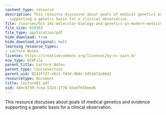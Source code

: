 ```yaml
---
content_type: resource
description: This resource discusses about goals of medical genetics and evidence
  supporting a genetic basis for a clinical observation.
file: /courses/hst-161-molecular-biology-and-genetics-in-modern-medicine-fall-2007/48ec9739fcea532d1f78b5a97650eed6_lecture01.pdf
file_size: 819363
file_type: application/pdf
hide_download: true
hide_download_original: null
learning_resource_types:
- Lecture Notes
license: https://creativecommons.org/licenses/by-nc-sa/4.0/
ocw_type: OCWFile
parent_title: Lecture Notes
parent_type: CourseSection
parent_uid: 0243ff27-e8c1-fd3d-968c-5d53d72e00d2
resourcetype: Document
title: lecture01.pdf
uid: 48ec9739-fcea-532d-1f78-b5a97650eed6
---
```

This resource discusses about goals of medical genetics and evidence supporting a genetic basis for a clinical observation.